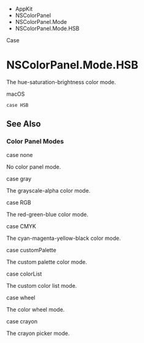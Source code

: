 

- AppKit
- NSColorPanel
- NSColorPanel.Mode
-  NSColorPanel.Mode.HSB 

Case

# NSColorPanel.Mode.HSB

The hue-saturation-brightness color mode.

macOS

``` source
case HSB
```

## See Also

### Color Panel Modes

case none

No color panel mode.

case gray

The grayscale-alpha color mode.

case RGB

The red-green-blue color mode.

case CMYK

The cyan-magenta-yellow-black color mode.

case customPalette

The custom palette color mode.

case colorList

The custom color list mode.

case wheel

The color wheel mode.

case crayon

The crayon picker mode.

